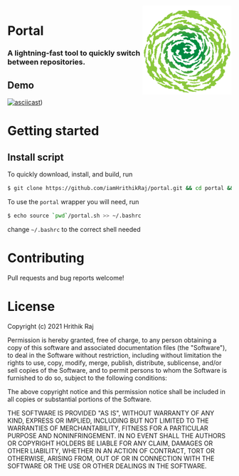 <img width="200px" height="200px" align="right" alt="portal logo" src="./assets/portal-logo.png" title="portal"/>

# Portal
### A lightning-fast tool to quickly switch between repositories.

## Demo

[![asciicast](https://asciinema.org/a/zqAt0wSlSfZFZPIAiTzJAbjse.svg)](https://asciinema.org/a/zqAt0wSlSfZFZPIAiTzJAbjse))


# Getting started

## Install script

To quickly download, install, and build, run

```bash
$ git clone https://github.com/iamHrithikRaj/portal.git && cd portal && cabal build && cabal install portal
```

To use the `portal` wrapper you will need, run 

```bash
$ echo source `pwd`/portal.sh >> ~/.bashrc
```

change `~/.bashrc` to the correct shell needed

# Contributing

Pull requests and bug reports welcome!

# License

Copyright (c) 2021 Hrithik Raj

Permission is hereby granted, free of charge, to any person obtaining a copy of this software and associated documentation files (the "Software"), to deal in the Software without restriction, including without limitation the rights to use, copy, modify, merge, publish, distribute, sublicense, and/or sell copies of the Software, and to permit persons to whom the Software is furnished to do so, subject to the following conditions:

The above copyright notice and this permission notice shall be included in all copies or substantial portions of the Software.

THE SOFTWARE IS PROVIDED "AS IS", WITHOUT WARRANTY OF ANY KIND, EXPRESS OR IMPLIED, INCLUDING BUT NOT LIMITED TO THE WARRANTIES OF MERCHANTABILITY, FITNESS FOR A PARTICULAR PURPOSE AND NONINFRINGEMENT. IN NO EVENT SHALL THE AUTHORS OR COPYRIGHT HOLDERS BE LIABLE FOR ANY CLAIM, DAMAGES OR OTHER LIABILITY, WHETHER IN AN ACTION OF CONTRACT, TORT OR OTHERWISE, ARISING FROM, OUT OF OR IN CONNECTION WITH THE SOFTWARE OR THE USE OR OTHER DEALINGS IN THE SOFTWARE.

